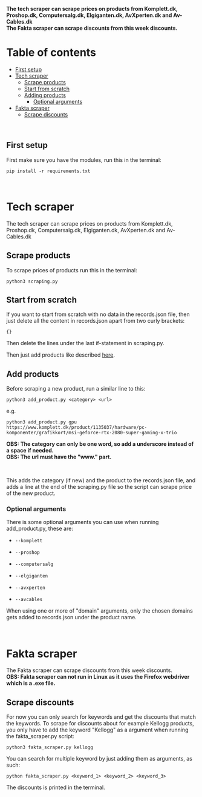**The tech scraper can scrape prices on products from Komplett.dk, Proshop.dk, Computersalg.dk, Elgiganten.dk, AvXperten.dk and Av-Cables.dk**<br/>
**The Fakta scraper can scrape discounts from this week discounts.**

# Table of contents
- [First setup](#first-setup)
- [Tech scraper](#tech-scraper)
    - [Scrape products](#scrape-products)
    - [Start from scratch](#start-scratch)
    - [Adding products](#adding-products)
        - [Optional arguments](#optional-arguments)
- [Fakta scraper](#fakta-scraper)
    - [Scrape discounts](#scrape-discounts)

<br/>

## First setup <a name="first-setup"></a>
First make sure you have the modules, run this in the terminal:

    pip install -r requirements.txt

<br/>

# Tech scraper <a name="tech-scraper"></a>
The tech scraper can scrape prices on products from Komplett.dk, Proshop.dk, Computersalg.dk, Elgiganten.dk, AvXperten.dk and Av-Cables.dk

## Scrape products <a name="scrape-products"></a>
To scrape prices of products run this in the terminal:

    python3 scraping.py

## Start from scratch <a name="start-scratch"></a>
If you want to start from scratch with no data in the records.json file, then just delete all the content in records.json apart from two curly brackets:

    {}

Then delete the lines under the last if-statement in scraping.py. 

Then just add products like described [here](#add-products).

## Add products <a name="add-products"></a>
Before scraping a new product, run a similar line to this:

    python3 add_product.py <category> <url>
e.g.

    python3 add_product.py gpu https://www.komplett.dk/product/1135037/hardware/pc-komponenter/grafikkort/msi-geforce-rtx-2080-super-gaming-x-trio
**OBS: The category can only be one word, so add a underscore instead of a space if needed.**<br/>
**OBS: The url must have the "www." part.**

<br/>

This adds the category (if new) and the product to the records.json file, and adds a line at the end of the scraping.py file so the script can scrape price of the new product.

### Optional arguments <a name="optional-arguments"></a>
There is some optional arguments you can use when running add_product.py, these are:

-     --komplett

-     --proshop

-     --computersalg

-     --elgiganten

-     --avxperten

-     --avcables

When using one or more of "domain" arguments, only the chosen domains gets added to records.json under the product name. 

<br/>

# Fakta scraper <a name="fakta-scraper"></a>
The Fakta scraper can scrape discounts from this week discounts. <br/>
**OBS: Fakta scraper can not run in Linux as it uses the Firefox webdriver which is a .exe file.**

## Scrape discounts <a name="scrape-discounts"></a>
For now you can only search for keywords and get the discounts that match the keywords.
To scrape for discounts about for example Kellogg products, you only have to add the keyword "Kellogg" as a argument when running the fakta_scraper.py script:

    python3 fakta_scraper.py kellogg

You can search for multiple keyword by just adding them as arguments, as such:

    python fakta_scraper.py <keyword_1> <keyword_2> <keyword_3>

The discounts is printed in the terminal.
